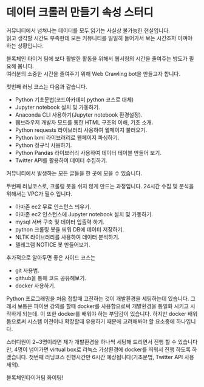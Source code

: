 # 데이터 크롤러 만들기 속성 스터디

커뮤니티에서 넘쳐나는 데이터를 모두 읽기는 사실상 불가능한 현실입니다.<br>
읽고 생각할 시간도 부족한데 모든 커뮤니티를 일일히 들어가서 보는 시간조차 아껴야 하는 상황입니다.

블록체인 타이거 팀에 보다 활발한 활동을 위해서 웹서칭의 시간을 줄여주는 방도가 필요해 봅니다.<bR>
여러분의 소중한 시간을 줄여주기 위해 Web Crawling bot을 만들고자 합니다.

첫번째 러닝 코스는 다음과 같습니다.

- Python 기초문법(코드아카데미 python 코스로 대체)
- Jupyter notebook 설치 및 가동하기.
- Anaconda CLI 사용하기(Jupyter notebook 환경설정).
- 웹브라우저 개발자 모드를 통한 HTML 구조의 이해, 기초 소개.
- Python requests 라이브러리 사용하여 웹페이지 불러오기.
- Python lxml 라이브러리로 웹페이지 파싱하기.
- Python 정규식 사용하기.
- Python Pandas 라이브러리 사용하여 데이터 테이블 만들어 보기.
- Twitter API를 활용하여 데이터 수집하기.

커뮤니티에서 발생하는 모든 글들을 한 곳에 모을 수 있습니다.

두번째 러닝코스로, 크롤링 봇을 쉬지 않게 만드는 과정입니다.
24시간 수집 및 분석을 위해서는 VPC가 필수 입니다.

- 아마존 ec2 무료 인스턴스 띄우기.
- 아마존 ec2 인스턴스에 Jupyter notebook 설치 및 가동하기.
- mysql 서버 구축 및 데이터 입출력 하기.
- python 크롤링 봇을 띄워 DB에 데이터 저장하기.
- NLTK 라이브러리를 사용하여 데이터 분석하기.
- 텔레그램 NOTICE 봇 만들어보기.

추가적으로 알아두면 좋은 사이드 코스는
- git 사용법.
- github을 통해 코드 공유해보기.
- docker 사용하기.

Python 프로그래밍을 처음 접할때 고전하는 것이 개발환경을 세팅하는데 있습니다.
그래서 보통은 파이썬 강의를 할때 docker를 사용함으로써 개발환경을 통일화 시키고 시작하게 되는데.
이 또한 docker를 배워야 하는 부담감이 있습니다. 하지만 docker 배워둠으로써 시스템 이전이나 확장할때 유용하기 때문에 고려해봐야 할 요소중에 하나입니다.

스터디원이 2~3명이라면 제가 개발환경을 하나씩 세팅해 드리면서 진행 할 수 있습니다만,
4명이 넘어가면 virtual box로 리눅스 가상환경에 docker를 띄워서 진행 하도록 하겠습니다.
첫번째 러닝코스 진행시간만 6시간 예상됩니다(기초문법, Twitter API 사용제외).

블록체인타이거팀 화이팅!